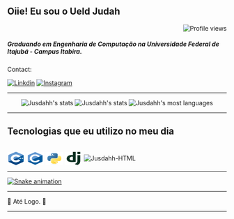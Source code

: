 ## Oiie! Eu sou o Ueld Judah

<p align="right"> <img src="https://komarev.com/ghpvc/?username=Jusdahh&color=yellow" alt="Profile views" /> </p>

##### Graduando em Engenharia de Computação na Universidade Federal de Itajubá - Campus Itabira.

Contact:

[![Linkdin](https://img.shields.io/badge/LinkedIn-0077B5?style=for-the-badge&logo=linkedin&logoColor=white)](https://www.linkedin.com/in/ueld-judah-nunes-nobrega/)
[![Instagram](https://img.shields.io/badge/Instagram-E4405F?style=for-the-badge&logo=instagram&logoColor=white)](https://www.instagram.com/ueldjudah/)



---

<div>
 <p align="center">
<img width="530em" src="https://github-readme-stats.vercel.app/api?username=Jusdahh&show_icons=true&include_all_commits=true&theme=dark&hide_border=true&count_private=true" alt="Jusdahh's stats"/>
<img width="530em" src="https://github-readme-streak-stats.herokuapp.com/?user=Jusdahh&theme=dark&hide_border=true" alt="Jusdahh's stats"/>
<img width="530em" src="https://github-readme-stats.vercel.app/api/top-langs/?username=Jusdahh&layout=compact&theme=dark&langs_count=10&hide_border=true&count_private=true" alt="Jusdahh's most languages"/>
</p>
</div>

---

## Tecnologias que eu utilizo no meu dia

<div style="display: inline_block"><br>
  <img align="center" alt="Jusdahh-CPP" height="30" width="40" src="https://github.com/devicons/devicon/blob/master/icons/cplusplus/cplusplus-original.svg">
 <img align="center" alt="Jusdahh-C" height="30" width="40" src="https://github.com/devicons/devicon/blob/master/icons/c/c-original.svg">
  <img align="center" alt="Jusdahh-Python" height="30" width="40" src="https://raw.githubusercontent.com/devicons/devicon/master/icons/python/python-original.svg">
  <img align="center" alt="Jusdahh-Dj" height="30" width="40" src="https://raw.githubusercontent.com/devicons/devicon/master/icons/django/django-plain.svg">
  <img align="center" alt="Jusdahh-HTML" height="30" width="40" src="https://raw.githubusercontent.com/devicons/devicon/master/icons/html/html-original.svg">
</div>

---

<div>

  [![Snake animation](https://github.com/Jusdahh/Jusdahh/blob/output/github-contribution-grid-snake.svg)](https://github.com/Jusdahh)

</div>

---

 👋 Até Logo. 👋

---
